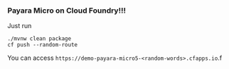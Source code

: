 ### Payara Micro on Cloud Foundry!!!


Just run

```
./mvnw clean package
cf push --random-route
```

You can access `https://demo-payara-micro5-<random-words>.cfapps.io`.f